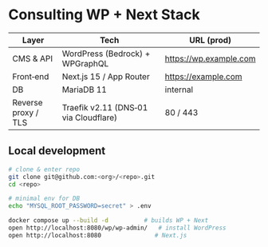 # Consulting WP + Next Stack

| Layer | Tech | URL (prod) |
|-------|------|------------|
| CMS & API | WordPress (Bedrock) + WPGraphQL | https://wp.example.com |
| Front‑end | Next.js 15 / App Router | https://example.com |
| DB | MariaDB 11 | internal |
| Reverse proxy / TLS | Traefik v2.11 (DNS‑01 via Cloudflare) | 80 / 443 |

## Local development

```bash
# clone & enter repo
git clone git@github.com:<org>/<repo>.git
cd <repo>

# minimal env for DB
echo "MYSQL_ROOT_PASSWORD=secret" > .env

docker compose up --build -d          # builds WP + Next
open http://localhost:8080/wp/wp-admin/   # install WordPress
open http://localhost:8080               # Next.js
